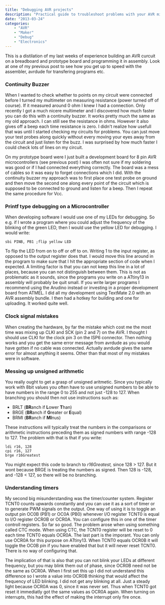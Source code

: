 ```yaml
---
title: "Debugging AVR projects"
description: "Practical guide to troubleshoot problems with your AVR microcontroller projects."
date: "2013-03-24"
categories: 
    - "AVR"
    - "Maker"
    - "Debug"
    - "Electronics"
---
```


This is a distilation of my last weeks of experience building an AVR curcuit on a breadboard and prototype board and programming it in assembly. Look at one of my previous post to see how you get up to speed with the assembler, avrdude for transfering programs etc.

### Continuity Buzzer
When I wanted to check whether to points on my circuit were connected before I turned my multimeter on measuring resistance (power turned off of course). If it measured around 0 ohm I knew I had a connection. Only recently I got a much nicere multimeter and I discovered how much faster you can do this with a continuity buzzer. It works pretty much the same as my old approach. I can still see the resistance in ohms. However it also gives off a beep each time resistance is zero. I didn't realize how usefull that was until I started checking my circuits for problems. You can just move your test probes along quickly without every moving your eyes away from the circuit and just listen for the buzz. I was surprised by how much faster I could check lots of lines on my circuit.

On my prototype board were I just built a development board for 8 pin AVR microcontrollers (see previous post) I was often not sure if my soldering was good or if I had connected everything correctly. The board was a mess of cables so it was easy to forget connections which I did. With the continuity buzzer my approach was to first place one test probe on ground and then move the second one along every point of the circuit which is supposed to be connected to ground and listen for a beep. Then I repeat the same procedure for Vcc.

### Printf type debugging on a Microcontroller
When developing software I would use one of my LEDs for debugging. So e.g. if I wrote a program where you could adjust the frequency of the blinking of the green LED, then I would use the yellow LED for debugging. I would write:

    sbi PINB, PB1 ;flip yellow LED
    
To flip the LED from on to off or off to on. Writing 1 to the input register, as opposed to the output register does that. I would move this line around in the program to make sure that I hit the appropriate section of code when I expected. A limiting factor is that you can not keep this line in a lot of places, because you can not distinguish between them. This is not as problematic as it sounds, since the programs you write on a ATtiny13 in assembly will probably be quit small. If you write larger programs I recommend using the Arudino instead or investing in a proper development board from ATMEL. I did all my development using TextMate 2.0 with an AVR assembly bundle. I then had a hotkey for building and one for uploading. It worked quite well.

### Clock signal mistakes
When creating the hardware, by far the mistake which cost me the most time was mixing up CLKI and SCK (pin 2 and 7) on the AVR. I thought I should use CLKI for the clock pin 3 on the ISP6 connector. Then nothing works and you get the same error message from avrdude as you would have gotten if no cable was connected. Actually avrdude gives the same error for almost anything it seems. Other than that most of my mistakes were in software.

### Messing up unsigned arithmetic
You really ought to get a grasp of unsigned aritmetic. Since you typically work with 8bit values you often have to use unsigned numbers to be able to have numbers in the range 0 to 255 and not just -128 to 127. When branching you should then not use instructions such as:
<ul>
	<li><span style="line-height:13px;">BRLT (<strong>BR</strong>anch if <strong>L</strong>ower <strong>T</strong>han)</span></li>
	<li>BRGE (<strong>BR</strong>anch if <b>G</b>reater or<b> E</b>qual)</li>
	<li>BRMI (<strong>BR</strong>anch if <b>MI</b>nus)</li>
</ul>
These instructions will typically treat the numbers in the comparisons or arithmetic instructions preceding them as signed numbers with range -128 to 127. The problem with that is that if you write:

    ldi r16, 128
    cpi r16, 127
    brge r16Greatest
    
You might expect this code to branch to <em>r16Greatest, </em>since 128 > 127. But it wont because BRGE is treating the numbers as signed. Then 128 is -128, and -128 < 127, so there will be no branching.

### Understanding timers
My second big misunderstanding was the timer/counter system. Register TCNT0 counts upwards constantly and you can use it as a sort of timer or to generate PWM signals on the output. One way of using it is to toggle an output pin OC0B (PB1) or OC0A (PB0) whenever I/O register TCNT0 is equal to I/O register OCR0B or OCR0A. You can configure this in one of the timer controll registers. So far so good. The problem arose when using something called CTC mode. When using CTC, the TCNT0 register will be reset to 0 each time TCNT0 equals OCR0A. The last part is the imporant. You can only use OCR0A for this purpose on ATtiny13. When TCNT0 equals OCR0B it will toggle the OC0B pin if you have enabled that but it will never reset TCNT0. There is no way of configuring that.

The implication of that is also that you can not blink your LEDs at different frequency, but you may blink them out of phase, since OCR0B need not be the same as OCR0A. When I first set this up I did not understand this difference so I wrote a value into OCR0B thinking that would affect the frequency of LED blinking. I did not get any blinking at all. Just a steady light because OCR0A was 0, since it was never set. Thus when TCNT0 got reset it immediatly got the same values as OCR0A again. When turning on interrupts, this had the effect of making the interrupt only fire once.